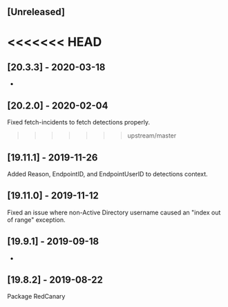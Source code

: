 ## [Unreleased]


<<<<<<< HEAD
=======
## [20.3.3] - 2020-03-18
-

## [20.2.0] - 2020-02-04
Fixed fetch-incidents to fetch detections properly.

>>>>>>> upstream/master
## [19.11.1] - 2019-11-26
Added Reason, EndpointID, and EndpointUserID to detections context.

## [19.11.0] - 2019-11-12
Fixed an issue where non-Active Directory username caused an "index out of range" exception. 

## [19.9.1] - 2019-09-18
-


## [19.8.2] - 2019-08-22
Package RedCanary
